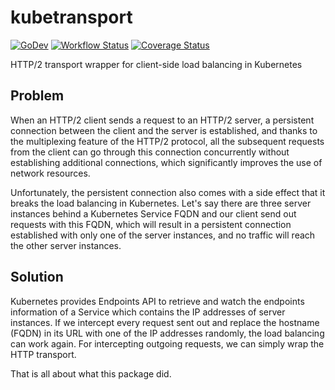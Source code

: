 # kubetransport

[![GoDev](https://pkg.go.dev/badge/golang.org/x/pkgsite.svg)](https://pkg.go.dev/github.com/go-tk/kubetransport)
[![Workflow Status](https://github.com/go-tk/kubetransport/actions/workflows/ci.yaml/badge.svg?branch=main)](https://github.com/go-tk/kubetransport/actions/workflows/ci.yaml?query=branch%3Amain)
[![Coverage Status](https://codecov.io/gh/go-tk/kubetransport/branch/main/graph/badge.svg)](https://codecov.io/gh/go-tk/kubetransport/branch/main)

HTTP/2 transport wrapper for client-side load balancing in Kubernetes

## Problem

When an HTTP/2 client sends a request to an HTTP/2 server, a persistent connection between the client
and the server is established, and thanks to the multiplexing feature of the HTTP/2 protocol, all the
subsequent requests from the client can go through this connection concurrently without establishing
additional connections, which significantly improves the use of network resources.

Unfortunately, the persistent connection also comes with a side effect that it breaks the load
balancing in Kubernetes. Let's say there are three server instances behind a Kubernetes Service
FQDN and our client send out requests with this FQDN, which will result in a persistent connection
established with only one of the server instances, and no traffic will reach the other server instances.

## Solution

Kubernetes provides Endpoints API to retrieve and watch the endpoints information of a Service which
contains the IP addresses of server instances. If we intercept every request sent out and replace the
hostname (FQDN) in its URL with one of the IP addresses randomly, the load balancing can work again.
For intercepting outgoing requests, we can simply wrap the HTTP transport.

That is all about what this package did.

